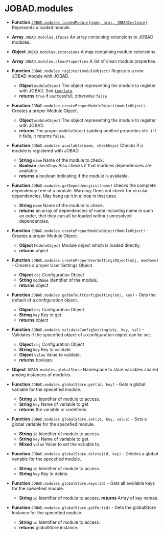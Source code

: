 # JOBAD.modules

* **Function** [`JOBAD.modules.loadedModule(name, args, JOBADInstance)`](loadedModule.md) Represents a loaded module. 
* **Array** `JOBAD.modules.ifaces` An array containing extensions to JOBAD modules. 
* **Object** `JOBAD.modules.extensions` A map containing module extensions. 
* **Array** `JOBAD.modules.cleanProperties` A list of clean module properties. 
* **Function** `JOBAD.modules.register(moduleObject)` Registers a new JOBAD module with JOBAD. 
	* **Object** `moduleObject` The object representing the module to register with JOBAD. See [`template`](../../template.md). 
	* **returns** `true` if successfull, otherwise `false`
* **Function** `JOBAD.modules.createProperModuleObject(moduleObject)` Creates a proper Module Object. 
	* **Object** `moduleObject` The object representing the module to register with JOBAD. 
	* **returns** The proper `moduleObject` (adding omitted properties etc. ) If it fails, it returns `false`. 
* **Function** `JOBAD.modules.available(name, checkDeps)` Checks if a module is registered with JOBAD. 
	* **String** `name` Name of the module to check. 
	* **Boolean** `checkDeps` Also checks if that modules dependencies are available. 
	* **returns** a boolean indicating if the module is available. 
* **Function** `JOBAD.modules.getDependencyList(name)` checks the complete dependency tree of a module. Warning: Does not check for circular dependencies. May hang up it in a loop in that case. 
	* **String** `name` Name of the module to check. 
	* **returns** an array of dependencies of name including name in such an order, thet they can all be loaded without unresolved dependencies. 

* **Function** `JOBAD.modules.createProperModuleObject(ModuleObject)` - Creates a proper Module Object. 
	* **Object** `ModuleObject` Module object which is loaded directly. 
	* **returns** object

* **Function** `JOBAD.modules.createProperUserSettingsObject(obj, modName)` - Creates a proper User Settings Object. 
	* **Object** `obj` Configuration Object
	* **String** `modName` Identifier of the module. 
	* **returns** object
	
* **Function** `JOBAD.modules.getDefaultConfigSetting(obj, key)` - Gets the default of a configuration object. 
	* **Object** `obj` Configuration Object
	* **String** `key` Key to get. 
	* **returns** object

* **Function** `JOBAD.modules.validateConfigSetting(obj, key, val)` - Validates if the specefied object of a configuration object can be set. 
	* **Object** `obj` Configuration Object
	* **String** `key` Key to validate. 
	* **Object** `value` Value to vaildate. 
	* **returns** boolean. 


* **Object** `JOBAD.modules.globalStore` Namespace to store variables shared among instances of modules. 
* **Function** `JOBAD.modules.globalStore.get(id, key)` - Gets a global variable for the specefied module. 
	* **String** `id` Identifier of module to access. 
	* **String** `key` Name of variable to get. 
	* **returns** the variable or undefined. 
* **Function** `JOBAD.modules.globalStore.set(id, key, value)` - Sets a global variable for the specefied module. 
	* **String** `id` Identifier of module to access. 
	* **String** `key` Name of variable to get. 
	* **Mixed** `value` Value to set the variable to. 
* **Function** `JOBAD.modules.globalStore.delete(id, key)` - Deletes a global variable for the specefied module. 
	* **String** `id` Identifier of module to access. 
	* **String** `key` Key to delete. 
* **Function** `JOBAD.modules.globalStore.keys(id)` - Gets all available keys for the specefied module. 
	* **String** `id` Identifier of module to access. 
	**returns** Array of key names. 
* **Function** `JOBAD.modules.globalStore.getFor(id)` - Gets the globalStore Instance for the specefied module. 
	* **String** `id` Identifier of module to access. 
	* **returns** globalStore instance. 